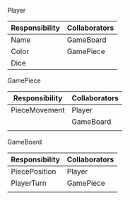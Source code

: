Player

| Responsibility | Collaborators |
| -------------- | ------------- |
| Name           | GameBoard     |
| Color          | GamePiece     |
| Dice           |               |

GamePiece

| Responsibility | Collaborators |
| -------------- | ------------- |
| PieceMovement  | Player        |
|                | GameBoard     |
|                |               |

GameBoard

| Responsibility | Collaborators |
| -------------- | ------------- |
| PiecePosition  | Player        |
| PlayerTurn     | GamePiece     |
|                |               |

